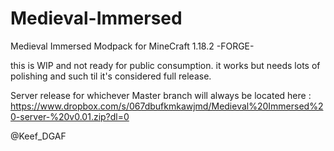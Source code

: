 # Medieval-Immersed
Medieval Immersed Modpack for MineCraft 1.18.2 -FORGE-

this is WIP and not ready for public consumption. it works but needs lots of polishing and such til it's considered full release.

Server release for whichever Master branch will always be located here :
https://www.dropbox.com/s/067dbufkmkawjmd/Medieval%20Immersed%20-server-%20v0.01.zip?dl=0

@Keef_DGAF

